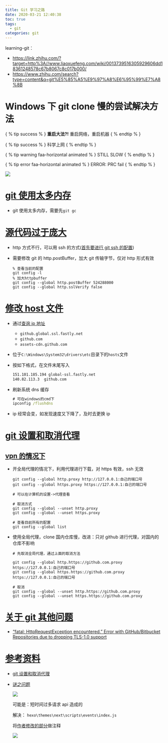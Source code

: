 ```yaml
---
title: Git 学习之路
date: 2020-03-21 12:40:38
toc: true
tags: 
  - git
categories: git
---
```


learning-git：

- https://link.zhihu.com/?target=http%3A//www.liaoxuefeng.com/wiki/0013739516305929606dd18361248578c67b8067c8c017b000/
- https://www.zhihu.com/search?type=content&q=git%E5%85%A5%E9%97%A8%E6%95%99%E7%A8%8B

# Windows 下 git clone 慢的尝试解决方法

{ % tip success % }
**重启大法?!** 
重启网络，重启机器
{ % endtip % }

{ % tip success % }
科学上网
{ % endtip % }

{ % tip warning faa-horizontal animated % }
STILL SLOW
{ % endtip % }

{ % tip error faa-horizontal animated % }
ERROR: PRC fail
{ % endtip % }

<!-- more -->

![](prc-fail.png)

# [git 使用太多内存](#git%e4%bd%bf%e7%94%a8%e5%a4%aa%e5%a4%9a%e5%86%85%e5%ad%98)

- git 使用太多内存，需要先`git gc`

# [源代码过于庞大](#%e6%ba%90%e4%bb%a3%e7%a0%81%e8%bf%87%e4%ba%8e%e5%ba%9e%e5%a4%a7)

- http 方式不行，可以用 ssh 的方式([首先要进行 git ssh 的配置](https://blog.csdn.net/lqlqlq007/article/details/78983879))
- 需要修改 git 的 http.postBuffer，加大 git 传输字节，仅对 http 形式有效
  
  ```git bash
  % 查看当前的配置
  git config -l
  % 加大httpbuffer
  git config --global http.postBuffer 524288000
  git config --global http.sslVerify false
  ```

# [修改 host 文件](#%e5%8f%82%e8%80%83%e8%b5%84%e6%96%99)

- 通过[查询 ip 地址](https://www.ipaddress.com/)
  - `github.global.ssl.fastly.net`
  - `github.com`
  - `assets-cdn.github.com`
- 位于`C:\Windows\System32\drivers\etc`目录下的`hosts`文件
- 按如下格式，在文件末尾写入
  
  ```html
  151.101.185.194 global-ssl.fastly.net
  140.82.113.3  github.com
  ```

- 刷新系统 dns 缓存
  
  ```cmd
  # 可在windows的cmd下
  ipconfig /flushdns
  ```

- ip 经常会变，如发现速度又下降了，及时去更换 ip

# [git 设置和取消代理](#git%e8%ae%be%e7%bd%ae%e5%92%8c%e5%8f%96%e6%b6%88%e4%bb%a3%e7%90%86)

## [vpn 的情况下](#vpn%e7%9a%84%e6%83%85%e5%86%b5%e4%b8%8b)

- 开全局代理的情况下，利用代理进行下载，对 https 有效，ssh 无效
  ```git bash
  git config --global http.proxy http://127.0.0.1:自己的端口号
  git config --global https.proxy https://127.0.0.1:自己的端口号

  # 可以在计算机的设置->代理查看

  # 取消方式
  git config --global --unset http.proxy
  git config --global --unset https.proxy

  # 查看目前所有的配置
  git config --global list 
  ```
- 使用全局代理，clone 国内仓库慢，改进：只对 github 进行代理，对国内的仓库不影响
  ```git
  # 先取消全局代理，通过上面的取消方法

  git config --global http.https://github.com.proxy https://127.0.0.1:自己的端口号
  git config --global https.https://github.com.proxy https://127.0.0.1:自己的端口号

  # 取消
  git config --global --unset http.https://github.com.proxy
  git config --global --unset https.https://github.com.proxy
  ```

# [关于 git 其他问题](#关于git其他问题)

- [“fatal: HttpRequestException encountered.” Error with GitHub/Bitbucket Repositories due to dropping TLS-1.0 support](https://stackoverflow.com/questions/49067062/fatal-httprequestexception-encountered-error-with-github-bitbucket-repositor)

# [参考资料](#%e5%8f%82%e8%80%83%e8%b5%84%e6%96%99)

- [git 设置和取消代理](https://www.cnblogs.com/rockbean/p/12017010.html)
- [谜之问题](https://github.com/hexojs/hexo/issues/4172)
  
  ![](ERROR.png)

  可能是：短时间过多请求 api 造成的

  解决：
  `hexo\themes\next\scripts\events\index.js`

  将[作者修改的部分](https://github.com/theme-next/hexo-theme-next/commit/9b543ddacf21a59f2daa52b0ae64075aed62fca2)做注释

  ![](error-fix.png)